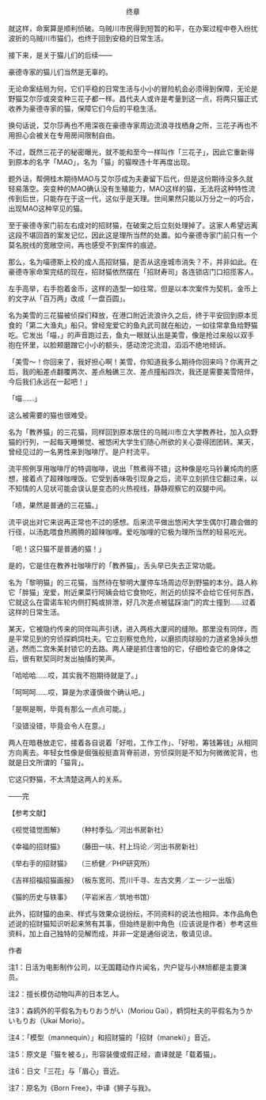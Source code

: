<p align="center">终章</p>

就这样，命案算是顺利侦破。乌贼川市民得到短暂的和平，在办案过程中卷入纷扰波折的乌贼川市猫们，也终于回到安稳的日常生活。

接下来，是关于猫儿们的后续——

豪德寺家的猫儿们当然是无辜的。

无论命案结局为何，它们平稳的日常生活与小小的冒险机会必须得到保障，无论是野猫艾尔莎或突变种三花子都一样。昌代夫人或许是考量到这一点，将两只猫正式收养为豪德寺家的猫，保障它们今后的平稳生活。

换句话说，艾尔莎再也不用深夜在豪德寺家周边流浪寻找栖身之所，三花子再也不用担心会被关在专用房间限制自由。

不过，既然三花子的秘密曝光，就不能和至今一样叫作「三花子」，因此它重新得到原本的名字「MAO」，名为「猫」的猫暌违十年再度出现。

题外话，帮佣桂木期待MAO与艾尔莎成为夫妻留下后代，但是这份期待没多久就轻易落空。突变种的MAO确认没有生殖能力，MAO这样的猫，无法将这种特性流传到后世，只能存在于这一代，这似乎是天理。世间果然只能以万分之一的巧合，出现MAO这种罕见的猫。

至于豪德寺家门前左右成对的招财猫，在破案之后立刻处理掉了。这家人希望远离这段不堪回首的案发记忆，因此这是理所当然的处置。如今豪德寺家门前只有一个莫名脱线的宽敞空间，再也感受不到案件的痕迹。

那么，名为喵德斯上校的成人高招财猫，是否从这座城市消失？不，并非如此。在豪德寺家命案完结的现在，招财猫依然摆在「招财寿司」各连锁店门口招揽客人。

左手高举，右手抱着金币，这样的造型一如往常。但是以本次案件为契机，金币上的文字从「百万两」改成「一盘百圆」。

名为美雪的三花猫被侦探们释放，在港口附近流浪许久之后，终于平安回到原本觅食的「第二大渔丸」船只。曾经宠爱它的鱼丸武司就在船边，一如往常拿鱼给野猫吃。它发出「喵，」的声音跑过去，鱼丸一眼就认出是美雪，像是抢过来般以双手抱在怀里，以脸颊磨蹭它小小的额头，感动滂沱流泪，滔滔不绝地倾诉。

「美雪～！你回来了，我好担心啊！美雪，你知道我多么期待你回来吗？你离开之后，我的船差点翻覆两次、差点触礁三次、差点撞船四次，我还是需要美雪陪伴，今后我们永远在一起吧！」

「喵……」

这么被需要的猫也很难受。

名为「教养猫」的三花猫，同样回到原本居住的乌贼川市立大学教养社，加入众野猫的行列，一起每天睡懒觉、被悠闲大学生们随心所欲的关心耍得团团转。某天，曾经见过的一名男性来到咖啡厅。是户村流平。

流平照例享用咖啡厅的特调咖啡，说出「熬煮得不错」这种像是吃马铃薯炖肉的感想，接着点了超辣咖哩饭。它受到香味吸引现身之后，流平立刻抓住它翻过来，以不知情的人见状可能会误认是变态的火热视线，静静观察它的双腿中间。

「啧，果然是普通的三花猫。」

流平说出对它来说再正常也不过的感想。后来流平做出悠闲大学生偶尔打趣会做的行径，以汤匙喂食热腾腾的超辣咖哩。爱吃咖哩的它极为理所当然的轻易吃光。

「呃！这只猫不是普通的猫！」

是的，它是住在教养社咖啡厅的「教养猫」，舌头早已失去正常功能。

名为「黎明猫」的三花猫，当然待在黎明大厦停车场周边尽到野猫的本分。路人称它「胖猫」宠爱，附近果菜行阿姨会给它食物吃，附近的侦探不会给它任何东西，它就这么在雷诺车轮内侧打盹或排泄，好几次差点被猛踩油门的宾士撞到……过着这样的日常生活。

某天，它被隐约传来的同伴叫声引诱，进入两栋大厦间的缝隙。那里没有同伴，而是平常见到的穷侦探鹈饲杜夫。它立刻察觉危险，以磨损肉球般的力道紧急掉头想逃，然而二宫朱美封锁它的去路。两人硬是抓住害怕的它，仔细检查它的身体之后，很有默契同时发出抽搐的笑声。

「哈哈哈……哎，其实我不抱期待就是了。」

「呵呵呵……哎，算是为求谨慎做个确认吧。」

「是啊是啊，毕竟有那么一点点可能。」

「没错没错，毕竟会令人在意。」

两人在暗巷放走它，接着各自说着「好啦，工作工作」、「好啦，筹钱筹钱」从相同方向离去。年轻女性像是倔强般挺直背脊前进，穷侦探则是不知为何微微驼背，也就是日文所谓的「猫背」。

它这只野猫，不太清楚这两人的关系。

——完

【参考文献】

《视觉错觉图解》　　　（种村季弘／河出书房新社）

《幸福的招财猫》　　　（藤田一呋、村上玛论／河出书房新社）

《举右手的招财猫》　　（三桥健／PHP研究所）

《吉祥招福招猫画报》　（板东宽司、荒川千寻、左古文男／エー·ジー出版）

《猫的历史与轶事》　　（平岩米吉／筑地书馆）

此外，招财猫的由来、样式与效果众说纷纭，不同资料的说法也相异。本作品角色述说的招财猫知识听起来煞有其事，但始终是剧中角色（应该说是作者）参考这些资料，加上自己独特的见解而成，并非一定是通俗说法，敬请见谅。

作者

注1：日活为电影制作公司，以无国籍动作片闻名，宍户锭与小林旭都是主要演员。

注2：擅长模仿动物叫声的日本艺人。

注3：森鸥外的平假名为もりおうがい（Moriou Gai），鹈饲杜夫的平假名为うかいもりお（Ukai Morio）。

注4：「模型（mannequin）」和招财猫的「招财（maneki）」音近。

注5：原文是「猫を被る」，形容装傻或假正经，直译就是「载着猫」。

注6：日文「三花」与「眉心」音近。

注7：原名为《Born Free》，中译《狮子与我》。

